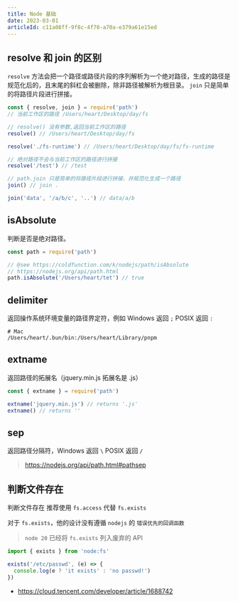 ```yaml
---
title: Node 基础
date: 2023-03-01
articleId: c11a08ff-9f8c-4f70-a70a-e379a61e15ed
---
```


## resolve 和 join 的区别

`resolve` 方法会把一个路径或路径片段的序列解析为一个绝对路径，生成的路径是规范化后的，且末尾的斜杠会被删除，除非路径被解析为根目录。 `join` 只是简单的将路径片段进行拼接。

```js
const { resolve, join } = require('path')
// 当前工作区的路径 /Users/heart/Desktop/day/fs

// resolve() 没有参数,返回当前工作区的路径
resolve() // /Users/heart/Desktop/day/fs

resolve('./fs-runtime') // /Users/heart/Desktop/day/fs/fs-runtime

// 绝对路径不会与当前工作区的路径进行拼接
resolve('/test') // /test

// path.join 只是简单的将路径片段进行拼接，并规范化生成一个路径
join() // join .

join('data', '/a/b/c', '..') // data/a/b
```

## isAbsolute

判断是否是绝对路径。

```js
const path = require('path')

// @see https://coldfunction.com/k/nodejs/path/isAbsolute
// https://nodejs.org/api/path.html
path.isAbsolute('/Users/heart/tet') // true
```

## delimiter

返回操作系统环境变量的路径界定符，例如 Windows 返回 `;` POSIX 返回 `:`

```Shell
# Mac
/Users/heart/.bun/bin:/Users/heart/Library/pnpm
```

## extname

返回路径的拓展名（jquery.min.js 拓展名是 .js）

```Javascript
const { extname } = require('path')

extname('jquery.min.js') // returns '.js'
extname() // returns ''
```

## sep

返回路径分隔符，Windows 返回 `\` POSIX 返回 `/`

> <https://nodejs.org/api/path.html#pathsep>

## 判断文件存在

判断文件存在 推荐使用 `fs.access` 代替 `fs.exists`

对于 `fs.exists`，他的设计没有遵循 `nodejs` 的 `错误优先的回调函数`

> `node 20` 已经将 `fs.exists` 列入废弃的 API

```js
import { exists } from 'node:fs'

exists('/etc/passwd', (e) => {
  console.log(e ? 'it exists' : 'no passwd!')
})
```

- <https://cloud.tencent.com/developer/article/1688742>
